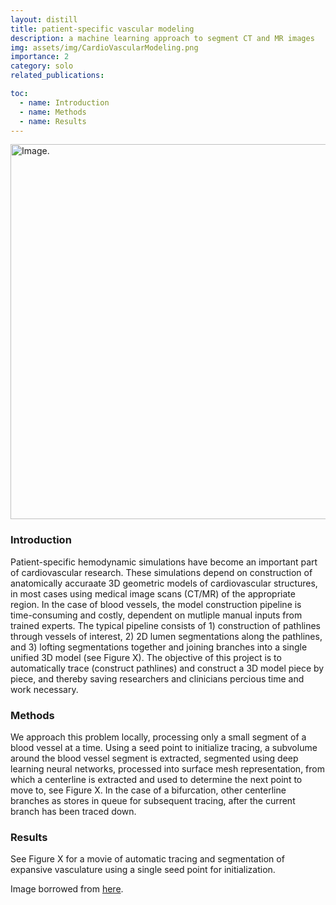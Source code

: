 ```yaml
---
layout: distill
title: patient-specific vascular modeling
description: a machine learning approach to segment CT and MR images 
img: assets/img/CardioVascularModeling.png
importance: 2
category: solo
related_publications:

toc:
  - name: Introduction
  - name: Methods
  - name: Results
---
```


<img src="../../assets/img/CardioVascularModeling.png" alt="Image." width="600"/>

### Introduction

Patient-specific hemodynamic simulations have become an important part of cardiovascular research. These simulations depend on construction of anatomically accuraate 3D geometric models of cardiovascular structures, in most cases using medical image scans (CT/MR) of the appropriate region. In the case of blood vessels, the model construction pipeline is time-consuming and costly, dependent on mutliple manual inputs from trained experts. The typical pipeline consists of 1) construction of pathlines through vessels of interest, 2) 2D lumen segmentations along the pathlines, and 3) lofting segmentations together and joining branches into a single unified 3D model (see Figure X). The objective of this project is to automatically trace (construct pathlines) and construct a 3D model piece by piece, and thereby saving researchers and clinicians percious time and work necessary.

### Methods

We approach this problem locally, processing only a small segment of a blood vessel at a time. Using a seed point to initialize tracing, a subvolume around the blood vessel segment is extracted, segmented using deep learning neural networks, processed into surface mesh representation, from which a centerline is extracted and used to determine the next point to move to, see Figure X. In the case of a bifurcation, other centerline branches as stores in queue for subsequent tracing, after the current branch has  been traced down.

### Results

See Figure X for a movie of automatic tracing and segmentation of expansive vasculature using a single seed point for initialization.


Image borrowed from [here](https://bloodflow.engin.umich.edu/gallery/patient-specific-blood-flow-simulation/).